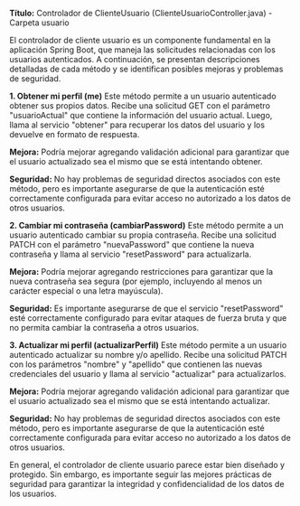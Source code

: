 **Título:** Controlador de ClienteUsuario (ClienteUsuarioController.java) - Carpeta usuario

El controlador de cliente usuario es un componente fundamental en la aplicación Spring Boot, que maneja las solicitudes relacionadas con los usuarios autenticados. A continuación, se presentan descripciones detalladas de cada método y se identifican posibles mejoras y problemas de seguridad.

**1. Obtener mi perfil (me)**
Este método permite a un usuario autenticado obtener sus propios datos. Recibe una solicitud GET con el parámetro "usuarioActual" que contiene la información del usuario actual. Luego, llama al servicio "obtener" para recuperar los datos del usuario y los devuelve en formato de respuesta.

**Mejora:** Podría mejorar agregando validación adicional para garantizar que el usuario actualizado sea el mismo que se está intentando obtener.

**Seguridad:** No hay problemas de seguridad directos asociados con este método, pero es importante asegurarse de que la autenticación esté correctamente configurada para evitar acceso no autorizado a los datos de otros usuarios.

**2. Cambiar mi contraseña (cambiarPassword)**
Este método permite a un usuario autenticado cambiar su propia contraseña. Recibe una solicitud PATCH con el parámetro "nuevaPassword" que contiene la nueva contraseña y llama al servicio "resetPassword" para actualizarla.

**Mejora:** Podría mejorar agregando restricciones para garantizar que la nueva contraseña sea segura (por ejemplo, incluyendo al menos un carácter especial o una letra mayúscula).

**Seguridad:** Es importante asegurarse de que el servicio "resetPassword" esté correctamente configurado para evitar ataques de fuerza bruta y que no permita cambiar la contraseña a otros usuarios.

**3. Actualizar mi perfil (actualizarPerfil)**
Este método permite a un usuario autenticado actualizar su nombre y/o apellido. Recibe una solicitud PATCH con los parámetros "nombre" y "apellido" que contienen las nuevas credenciales del usuario y llama al servicio "actualizar" para actualizarlos.

**Mejora:** Podría mejorar agregando validación adicional para garantizar que el usuario actualizado sea el mismo que se está intentando actualizar.

**Seguridad:** No hay problemas de seguridad directos asociados con este método, pero es importante asegurarse de que la autenticación esté correctamente configurada para evitar acceso no autorizado a los datos de otros usuarios.

En general, el controlador de cliente usuario parece estar bien diseñado y protegido. Sin embargo, es importante seguir las mejores prácticas de seguridad para garantizar la integridad y confidencialidad de los datos de los usuarios.